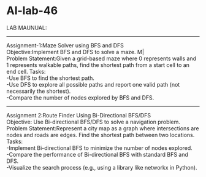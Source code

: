# AI-lab-46
LAB MAUNUAL:<br>
<hr>
Assignment-1:Maze Solver using BFS and DFS<br>
Objective:Implement BFS and DFS to solve a maze. M|<br>
Problem Statement:Given a grid-based maze where 0 represents walls and 1 represents walkable paths, 
find the shortest path from a start cell to an end cell. Tasks:<br>
-Use BFS to find the shortest path.<br>
-Use DFS to explore all possible paths and report one valid path (not necessarily the shortest).<br>
-Compare the number of nodes explored by BFS and DFS. <br><hr>
Assignment 2:Route Finder Using Bi-Directional BFS/DFS<br>
 Objective: Use Bi-directional BFS/DFS to solve a navigation problem. <br>
 Problem Statement:Represent a city map as a graph where intersections are nodes and roads are edges. Find the shortest path between two locations.
 Tasks: <br>
-Implement Bi-directional BFS to minimize the number of nodes explored.<br>
-Compare the performance of Bi-directional BFS with standard BFS and DFS. <br>
-Visualize the search process (e.g., using a library like networkx in Python).<br>

